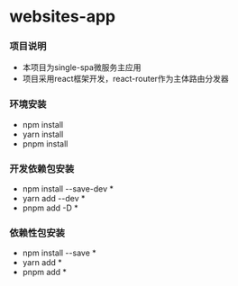 # websites-app

### 项目说明

* 本项目为single-spa微服务主应用
* 项目采用react框架开发，react-router作为主体路由分发器

### 环境安装

* npm install
* yarn install
* pnpm install

### 开发依赖包安装
* npm install --save-dev *
* yarn add --dev *
* pnpm add -D *

### 依赖性包安装
* npm install --save *
* yarn add *
* pnpm add *



<!-- https://zh-hans.single-spa.js.org/docs/getting-started-overview/ -->